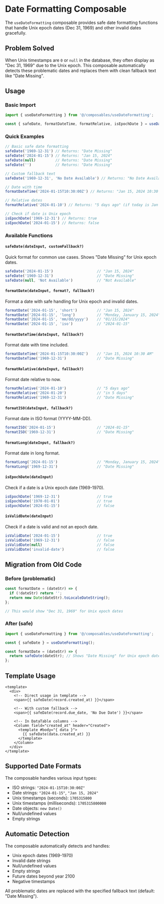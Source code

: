 # Date Formatting Composable

The `useDateFormatting` composable provides safe date formatting functions that handle Unix epoch dates (Dec 31, 1969) and other invalid dates gracefully.

## Problem Solved

When Unix timestamps are `0` or `null` in the database, they often display as "Dec 31, 1969" due to the Unix epoch. This composable automatically detects these problematic dates and replaces them with clean fallback text like "Date Missing".

## Usage

### Basic Import

```javascript
import { useDateFormatting } from '@/composables/useDateFormatting';

const { safeDate, formatDateTime, formatRelative, isEpochDate } = useDateFormatting();
```

### Quick Examples

```javascript
// Basic safe date formatting
safeDate('1969-12-31') // Returns: "Date Missing"
safeDate('2024-01-15') // Returns: "Jan 15, 2024"
safeDate(null)         // Returns: "Date Missing"
safeDate('')           // Returns: "Date Missing"

// Custom fallback text
safeDate('1969-12-31', 'No Date Available') // Returns: "No Date Available"

// Date with time
formatDateTime('2024-01-15T10:30:00Z') // Returns: "Jan 15, 2024 10:30 AM"

// Relative dates
formatRelative('2024-01-10') // Returns: "5 days ago" (if today is Jan 15)

// Check if date is Unix epoch
isEpochDate('1969-12-31') // Returns: true
isEpochDate('2024-01-15') // Returns: false
```

### Available Functions

#### `safeDate(dateInput, customFallback?)`
Quick format for common use cases. Shows "Date Missing" for Unix epoch dates.

```javascript
safeDate('2024-01-15')                    // "Jan 15, 2024"
safeDate('1969-12-31')                    // "Date Missing"
safeDate(null, 'Not Available')           // "Not Available"
```

#### `formatDate(dateInput, format?, fallback?)`
Format a date with safe handling for Unix epoch and invalid dates.

```javascript
formatDate('2024-01-15', 'short')         // "Jan 15, 2024"
formatDate('2024-01-15', 'long')          // "Monday, January 15, 2024"
formatDate('2024-01-15', 'mm/dd/yyyy')    // "01/15/2024"
formatDate('2024-01-15', 'iso')           // "2024-01-15"
```

#### `formatDateTime(dateInput, fallback?)`
Format date with time included.

```javascript
formatDateTime('2024-01-15T10:30:00Z')    // "Jan 15, 2024 10:30 AM"
formatDateTime('1969-12-31')              // "Date Missing"
```

#### `formatRelative(dateInput, fallback?)`
Format date relative to now.

```javascript
formatRelative('2024-01-10')              // "5 days ago"
formatRelative('2024-01-20')              // "in 5 days"
formatRelative('1969-12-31')              // "Date Missing"
```

#### `formatISO(dateInput, fallback?)`
Format date in ISO format (YYYY-MM-DD).

```javascript
formatISO('2024-01-15')                   // "2024-01-15"
formatISO('1969-12-31')                   // "Date Missing"
```

#### `formatLong(dateInput, fallback?)`
Format date in long format.

```javascript
formatLong('2024-01-15')                  // "Monday, January 15, 2024"
formatLong('1969-12-31')                  // "Date Missing"
```

#### `isEpochDate(dateInput)`
Check if a date is a Unix epoch date (1969-1970).

```javascript
isEpochDate('1969-12-31')                 // true
isEpochDate('1970-01-01')                 // true
isEpochDate('2024-01-15')                 // false
```

#### `isValidDate(dateInput)`
Check if a date is valid and not an epoch date.

```javascript
isValidDate('2024-01-15')                 // true
isValidDate('1969-12-31')                 // false
isValidDate(null)                         // false
isValidDate('invalid-date')               // false
```

## Migration from Old Code

### Before (problematic)
```javascript
const formatDate = (dateStr) => {
  if (!dateStr) return '';
  return new Date(dateStr).toLocaleDateString();
};

// This would show "Dec 31, 1969" for Unix epoch dates
```

### After (safe)
```javascript
import { useDateFormatting } from '@/composables/useDateFormatting';

const { safeDate } = useDateFormatting();

const formatDate = (dateStr) => {
  return safeDate(dateStr); // Shows "Date Missing" for Unix epoch dates
};
```

## Template Usage

```vue
<template>
  <div>
    <!-- Direct usage in template -->
    <span>{{ safeDate(record.created_at) }}</span>
    
    <!-- With custom fallback -->
    <span>{{ safeDate(record.due_date, 'No Due Date') }}</span>
    
    <!-- In DataTable columns -->
    <Column field="created_at" header="Created">
      <template #body="{ data }">
        {{ safeDate(data.created_at) }}
      </template>
    </Column>
  </div>
</template>
```

## Supported Date Formats

The composable handles various input types:
- ISO strings: `"2024-01-15T10:30:00Z"`
- Date strings: `"2024-01-15"`, `"Jan 15, 2024"`
- Unix timestamps (seconds): `1705315800`
- Unix timestamps (milliseconds): `1705315800000`
- Date objects: `new Date()`
- Null/undefined values
- Empty strings

## Automatic Detection

The composable automatically detects and handles:
- Unix epoch dates (1969-1970)
- Invalid date strings
- Null/undefined values
- Empty strings
- Future dates beyond year 2100
- Negative timestamps

All problematic dates are replaced with the specified fallback text (default: "Date Missing"). 